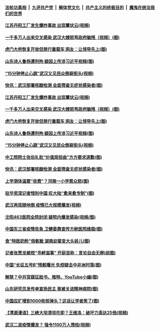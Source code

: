 

####  [法轮功真相](../../../../basic/blob/master/README.md?t=05160031) &nbsp;|&nbsp; [九评共产党](../../../../9ping.md/blob/master/README.md?t=05160031) &nbsp;|&nbsp; [解体党文化](../../../../jtdwh.md/blob/master/README.md?t=05160031)  &nbsp;|&nbsp; [共产主义的终极目的](../../../../gczydzjmd.md/blob/master/README.md?t=05160031) &nbsp;|&nbsp; [魔鬼在统治我们的世界](../../../../mgztzwmdsj.md/blob/master/README.md?t=05160031) 

#### [江苏丹阳工厂发生爆炸事故 出现蕈状云(视频)](../pages/p1/933378.md?t=05160031) 

#### [一千多万人出来交叉感染 武汉大嫂怒骂政府脑残（视频）(图)](../pages/p1/933376.md?t=05160031) 

#### [虎门大桥恢复开放但禁行重载车 网友：让领导先上(图)](../pages/p1/933370.md?t=05160031) 

#### [山东诗人鲁扬遭刑拘 疑因上传涉习近平视频(图)](../pages/p1/933368.md?t=05160031) 

#### [“15分钟停止心跳”武汉又见民众倒毙街头(视频)](../pages/p1/933303.md?t=05160031) 

#### [快讯：武汉部署核酸检测 全面筛查无症状感染者(图)](../pages/p1/933272.md?t=05160031) 

#### [江苏丹阳工厂发生爆炸事故 出现蕈状云(视频)](../pages/p1/933378.md?t=05160031) 

#### [一千多万人出来交叉感染 武汉大嫂怒骂政府脑残（视频）(图)](../pages/p1/933376.md?t=05160031) 

#### [虎门大桥恢复开放但禁行重载车 网友：让领导先上(图)](../pages/p1/933370.md?t=05160031) 

#### [山东诗人鲁扬遭刑拘 疑因上传涉习近平视频(图)](../pages/p1/933368.md?t=05160031) 

#### [“15分钟停止心跳”武汉又见民众倒毙街头(视频)](../pages/p1/933303.md?t=05160031) 

#### [中工院院士张伯礼批“价值观扭曲”方方要求道歉(图)](../pages/p1/933279.md?t=05160031) 

#### [快讯：武汉部署核酸检测 全面筛查无症状感染者(图)](../pages/p1/933272.md?t=05160031) 

#### [上学测体温要“收费”？河南一小学惹众怒(图)](../pages/p1/933266.md?t=05160031) 

#### [驻华资深记者惜别中国 叹大陆“愈来愈专制”(图)](../pages/p1/933237.md?t=05160031) 

#### [武汉再现随地倒 疫情已大规模爆发(视频)](../pages/p1/933242.md?t=05160031) 

#### [沈阳463医院全院封闭 疑院内爆发感染(视频/图)](../pages/p1/933265.md?t=05160031) 

#### [中国东三省疫情告急 卫健委靠宣传方舱医院维稳(图)](../pages/p1/933254.md?t=05160031) 

#### [食“特医奶粉”倍氨敏 湖南幼童变大头娃儿(图)](../pages/p1/933233.md?t=05160031) 

#### [记者张贾龙被控“寻衅滋事” 开庭坚称：言论自由无罪(组图)](../pages/p1/933229.md?t=05160031) 

#### [中国“长征五号B”残骸曝光 失控疑击中非洲村落(图)](../pages/p1/933177.md?t=05160031) 

#### [解禁？中共官媒征脸书、推特、YouTube小编(图)](../pages/p1/933171.md?t=05160031) 

#### [山东研究员发传单宣扬民主 竟被关进精神病院(图)](../pages/p1/933174.md?t=05160031) 

#### [中国应扩增到1000枚核弹头？这话让学者笑了(图)](../pages/p1/933147.md?t=05160031) 

#### [【清源漫语】三峡大坝溃坝在即？王维洛：破坏力高达25倍(视频)](../pages/p1/933162.md?t=05160031) 

#### [武汉二波疫情爆发？ 强令1100万人筛检(视频)](../pages/p1/933066.md?t=05160031) 

